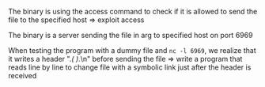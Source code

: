 The binary is using the access command to check if it is allowed to send the file to the specified host => exploit access 

The binary is a server sending the file in arg to specified host on port 6969

When testing the program with a dummy file and ```nc -l 6969```, we realize that it writes a header ".*( )*.\n" before sending the file
=> write a program that reads line by line to change file with a symbolic link just after the header is received


